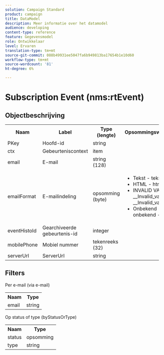 ```yaml
---
solution: Campaign Standard
product: campaign
title: DataModel
description: Meer informatie over het datamodel
audience: developing
content-type: reference
feature: Gegevensmodel
role: Ontwikkelaar
level: Ervaren
translation-type: tm+mt
source-git-commit: 088b49931ee5047fa6b949813ba17654b1e10d60
workflow-type: tm+mt
source-wordcount: '81'
ht-degree: 6%

---
```



# Subscription Event (nms:rtEvent)

## Objectbeschrijving

<table>
    <tr>
        <th>Naam</th>
        <th>Label</th>
        <th>Type (lengte)</th>
        <th>Opsommingswaarden</th>
    </tr>
    <tr>
        <td>PKey</td>
        <td>Hoofd-id</td>
        <td>string </td>
        <td> </td>
    </tr>
    <tr>
        <td>ctx</td>
        <td>Gebeurteniscontext</td>
        <td>item </td>
        <td> </td>
    </tr>
    <tr>
        <td>email</td>
        <td>E-mail</td>
        <td>string (128)</td>
        <td> </td>
    </tr>
    <tr>
        <td>emailFormat</td>
        <td>E-mailindeling</td>
        <td>opsomming (byte) </td>
        <td>
            <ul>
            <li>Tekst - tekst - 1</li>
            <li>HTML - html - 2</li>
            <li>INVALID VALUE - __Invalid_value__ - __Invalid_value__</li>
            <li>Onbekend - onbekend - 0</li>
            </ul>
        </td>
    </tr>
    <tr>
        <td>eventHistoId</td>
        <td>Gearchiveerde gebeurtenis-id</td>
        <td>integer </td>
        <td> </td>
    </tr>
    <tr>
        <td>mobilePhone</td>
        <td>Mobiel nummer</td>
        <td>tekenreeks (32)</td>
        <td> </td>
    </tr>
    <tr>
        <td>serverUrl</td>
        <td>ServerUrl</td>
        <td>string </td>
        <td> </td>
    </tr>
</table>

## Filters

Per e-mail (via e-mail)

<table>
    <tr>
    <th>Naam</th>
    <th>Type</th>
    </tr>
    <tr>
    <td>email</td>
    <td>string</td>
    </tr>
</table>

Op status of type (byStatusOrType)

<table>
        <tr>
        <th>Naam</th>
        <th>Type</th>
        </tr>
        <tr>
        <td>status</td>
        <td>opsomming</td>
        </tr>
        <tr>
        <td>type</td>
        <td>string</td>
        </tr>
    </table>